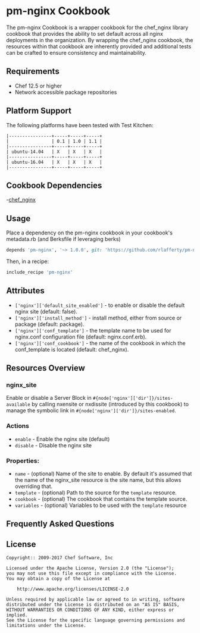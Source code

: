 # pm-nginx Cookbook

The pm-nginx Cookbook is a wrapper cookbook for the chef_nginx library cookbook that provides the ability to set default across all nginx deployments in the organization.  By wrapping the chef_nginx cookbook, the resources within that cookbook are inherently provided and additional tests can be crafted to ensure consistency and maintainability.

## Requirements

- Chef 12.5 or higher
- Network accessible package repositories

## Platform Support

The following platforms have been tested with Test Kitchen:

```
|----------------+-----+-----+-----+
|                | 0.1 | 1.0 | 1.1 |
|----------------+-----+-----+-----+
| ubuntu-14.04   | X   | X   | X   |
|----------------+-----+-----+-----+
| ubuntu-16.04   | X   | X   | X   |
|----------------+-----+-----+-----+
```

## Cookbook Dependencies

-[chef_nginx](https://supermarket.chef.io/cookbooks/chef_nginx)

## Usage

Place a dependency on the pm-nginx cookbook in your cookbook's metadata.rb (and Berksfile if leveraging berks)

```ruby
depends 'pm-nginx', '~> 1.0.0', git: 'https://github.com/rlafferty/pm-nginx.git'
```

Then, in a recipe:

```ruby
include_recipe 'pm-nginx'
```

## Attributes

- `['nginx']['default_site_enabled']` - to enable or disable the default nginx site (default: false).
- `['nginx']['install_method']` - install method, either from source or package (default: package).
- `['nginx']['conf_template']` - the template name to be used for nginx.conf configuration file (default: nginx.conf.erb).
- `['nginx']['conf_cookbook']` - the name of the cookbook in which the conf_template is located (default: chef_nginx).

## Resources Overview

### nginx_site

Enable or disable a Server Block in `#{node['nginx']['dir']}/sites-available` by calling nxensite or nxdissite (introduced by this cookbook) to manage the symbolic link in `#{node['nginx']['dir']}/sites-enabled`.

### Actions

- `enable` - Enable the nginx site (default)
- `disable` - Disable the nginx site

### Properties:

- `name` - (optional) Name of the site to enable. By default it's assumed that the name of the nginx_site resource is the site name, but this allows overriding that.
- `template` - (optional) Path to the source for the `template` resource.
- `cookbook` - (optional) The cookbook that contains the template source.
- `variables` - (optional) Variables to be used with the `template` resource

## Frequently Asked Questions


## License

```text
Copyright:: 2009-2017 Chef Software, Inc

Licensed under the Apache License, Version 2.0 (the "License");
you may not use this file except in compliance with the License.
You may obtain a copy of the License at

    http://www.apache.org/licenses/LICENSE-2.0

Unless required by applicable law or agreed to in writing, software
distributed under the License is distributed on an "AS IS" BASIS,
WITHOUT WARRANTIES OR CONDITIONS OF ANY KIND, either express or implied.
See the License for the specific language governing permissions and
limitations under the License.
```

